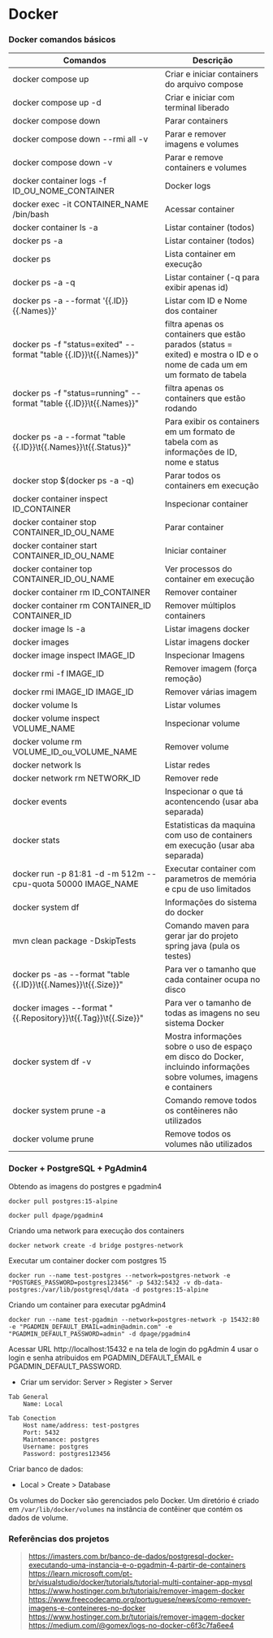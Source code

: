 # Docker


### Docker comandos básicos

| Comandos                                                           | Descrição                                                                                                                 |
|--------------------------------------------------------------------|---------------------------------------------------------------------------------------------------------------------------|
| docker compose up                                                  | Criar e iniciar containers do arquivo compose                                                                             |
| docker compose up -d                                               | Criar e iniciar com terminal liberado                                                                                     |
| docker compose down                                                | Parar containers                                                                                                          |
| docker compose down --rmi all -v                                   | Parar e remover imagens e volumes                                                                                         |
| docker compose down -v                                             | Parar e remove containers e volumes                                                                                       |
| docker container logs -f ID_OU_NOME_CONTAINER                      | Docker logs                                                                                                               |
| docker exec -it CONTAINER_NAME /bin/bash                           | Acessar container                                                                                                         |
| docker container ls -a                                             | Listar container (todos)                                                                                                  |
| docker ps -a                                                       | Listar container (todos)                                                                                                  |
| docker ps                                                          | Lista container em execução                                                                                               |
| docker ps -a -q                                                    | Listar container (-q para exibir apenas id)                                                                               |
| docker ps -a --format '{{.ID}} {{.Names}}'                         | Listar com ID e Nome dos container                                                                                        |
| docker ps -f "status=exited" --format "table {{.ID}}\t{{.Names}}"  | filtra apenas os containers que estão parados (status = exited) e mostra o ID e o nome de cada um em um formato de tabela |
| docker ps -f "status=running" --format "table {{.ID}}\t{{.Names}}" | filtra apenas os containers que estão rodando                                                                             |
| docker ps -a --format "table {{.ID}}\t{{.Names}}\t{{.Status}}"     | Para exibir os containers em um formato de tabela com as informações de ID, nome e status                                 |
| docker stop $(docker ps -a -q)                                     | Parar todos os containers em execução                                                                                     |
| docker container inspect ID_CONTAINER                              | Inspecionar container                                                                                                     |
| docker container stop CONTAINER_ID_OU_NAME                         | Parar container                                                                                                           |
| docker container start CONTAINER_ID_OU_NAME                        | Iniciar container                                                                                                         |
| docker container top CONTAINER_ID_OU_NAME                          | Ver processos do container em execução                                                                                    |
| docker container rm ID_CONTAINER                                   | Remover container                                                                                                         |
| docker container rm CONTAINER_ID CONTAINER_ID                      | Remover múltiplos containers                                                                                              |
| docker image ls -a                                                 | Listar imagens docker                                                                                                     |
| docker images                                                      | Listar imagens docker                                                                                                     |
| docker image inspect IMAGE_ID                                      | Inspecionar Imagens                                                                                                       |
| docker rmi -f IMAGE_ID                                             | Remover imagem (força remoção)                                                                                            |
| docker rmi IMAGE_ID IMAGE_ID                                       | Remover várias imagem                                                                                                     |
| docker volume ls                                                   | Listar volumes                                                                                                            |
| docker volume inspect VOLUME_NAME                                  | Inspecionar volume                                                                                                        |
| docker volume rm VOLUME_ID_ou_VOLUME_NAME                          | Remover volume                                                                                                            |
| docker network ls                                                  | Listar redes                                                                                                              |
| docker network rm NETWORK_ID                                       | Remover rede                                                                                                              |
| docker events                                                      | Inspecionar o que tá acontencendo (usar aba separada)                                                                     |
| docker stats                                                       | Estatisticas da maquina com uso de containers em execução (usar aba separada)                                             |
| docker run -p 81:81 -d -m 512m --cpu-quota 50000 IMAGE_NAME        | Executar container com parametros de memória e cpu de uso limitados                                                       |
| docker system df                                                   | Informações do sistema do docker                                                                                          |
| mvn clean package -DskipTests                                      | Comando maven para gerar jar do projeto spring java (pula os testes)                                                      |
| docker ps -as --format "table {{.ID}}\t{{.Names}}\t{{.Size}}"      | Para ver o tamanho que cada container ocupa no disco                                                                      |
| docker images --format "{{.Repository}}\t{{.Tag}}\t{{.Size}}"      | Para ver o tamanho de todas as imagens no seu sistema Docker                                                              |
| docker system df -v                                                | Mostra informações sobre o uso de espaço em disco do Docker, incluindo informações sobre volumes, imagens e containers    |
| docker system prune -a                                             | Comando remove todos os contêineres não utilizados                                                                        |
| docker volume prune                                                | Remove todos os volumes não utilizados                                                                                    |

### Docker + PostgreSQL + PgAdmin4

Obtendo as imagens do postgres e pgadmin4
```shell
docker pull postgres:15-alpine
```
```shell
docker pull dpage/pgadmin4
```

Criando uma network para execução dos containers
```shell
docker network create -d bridge postgres-network
```

Executar um container docker com postgres 15
```shell
docker run --name test-postgres --network=postgres-network -e "POSTGRES_PASSWORD=postgres123456" -p 5432:5432 -v db-data-postgres:/var/lib/postgresql/data -d postgres:15-alpine
```

Criando um container para executar pgAdmin4
```shell
docker run --name test-pgadmin --network=postgres-network -p 15432:80 -e "PGADMIN_DEFAULT_EMAIL=admin@admin.com" -e "PGADMIN_DEFAULT_PASSWORD=admin" -d dpage/pgadmin4
```
Acessar URL http://localhost:15432 e na tela de login do pgAdmin 4 usar o login e senha atribuidos em PGADMIN_DEFAULT_EMAIL e PGADMIN_DEFAULT_PASSWORD.

- Criar um servidor: Server > Register > Server

```
Tab General
    Name: Local
    
Tab Conection
    Host name/address: test-postgres
    Port: 5432
    Maintenance: postgres
    Username: postgres
    Password: postgres123456
```

Criar banco de dados:
- Local > Create > Database 


Os volumes do Docker são gerenciados pelo Docker. Um diretório é criado em `/var/lib/docker/volumes` na instância de contêiner que contém os dados de volume.

### Referências dos projetos
> https://imasters.com.br/banco-de-dados/postgresql-docker-executando-uma-instancia-e-o-pgadmin-4-partir-de-containers
> https://learn.microsoft.com/pt-br/visualstudio/docker/tutorials/tutorial-multi-container-app-mysql
> https://www.hostinger.com.br/tutoriais/remover-imagem-docker
> https://www.freecodecamp.org/portuguese/news/como-remover-imagens-e-conteineres-no-docker
> https://www.hostinger.com.br/tutoriais/remover-imagem-docker
> https://medium.com/@gomex/logs-no-docker-c6f3c7fa6ee4


